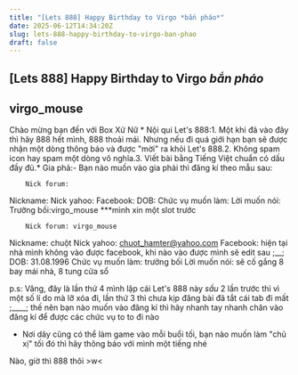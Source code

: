 ```yaml
---
title: "[Lets 888] Happy Birthday to Virgo *bắn pháo*"
date: 2025-06-12T14:34:20Z
slug: lets-888-happy-birthday-to-virgo-ban-phao
draft: false
---
```


## [Lets 888] Happy Birthday to Virgo *bắn pháo*

## virgo_mouse

Chào mừng bạn đến với Box Xử Nữ * Nội qui Let's 888:1. Một khi đã vào đây thì hãy 888 hết mình, 888 thoải mái. Nhưng nếu đi quá giới hạn bạn sẽ được nhận một dòng thông báo và được "mời" ra khỏi Let's 888.2. Không spam icon hay spam một dòng vô nghĩa.3. Viết bài bằng Tiếng Việt chuẩn có dấu đầy đủ.* Gia phả:- Bạn nào muốn vào gia phải thì đăng kí theo mẫu sau:
	
		
		Nick forum:
Nickname:
Nick yahoo:
Facebook:
DOB:
Chức vụ muốn làm:
Lời muốn nói:
	Trưởng bối:virgo_mouse
 ***mình xin một slot trước 
 
 

	
		
		Nick forum: virgo_mouse
Nickname: chuột 
Nick yahoo: chuot_hamter@yahoo.com
Facebook: hiện tại nhà mình không vào được facebook, khi nào vào được mình sẽ edit sau ;__;
DOB: 31.08.1996
Chức vụ muốn làm: trưởng bối 
Lời muốn nói: sẽ cố gắng 8 bay mái nhà, 8 tung cửa sổ 
	
p.s: Vâng, đây là lần thứ 4 mình lập cái Let's 888 này *sầu* 2 lần trước thì vì một số lí do mà lỡ xóa đi, lần thứ 3 thì chưa kịp đăng bài đã tắt cái tab đi mất ;____;
thế nên bạn nào muốn vào đăng kí thì hãy nhanh tay nhanh chân vào đăng kí để được các chức vụ to to đi nào 
 
* Nơi dây cũng có thể làm game vào mỗi buổi tối, bạn nào muốn làm "chủ xị" tối đó thì hãy thông báo với mình một tiếng nhé 
 
Nào, giờ thì 888 thôi >w<
